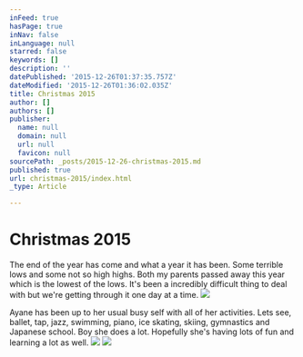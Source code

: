 ```yaml
---
inFeed: true
hasPage: true
inNav: false
inLanguage: null
starred: false
keywords: []
description: ''
datePublished: '2015-12-26T01:37:35.757Z'
dateModified: '2015-12-26T01:36:02.035Z'
title: Christmas 2015
author: []
authors: []
publisher:
  name: null
  domain: null
  url: null
  favicon: null
sourcePath: _posts/2015-12-26-christmas-2015.md
published: true
url: christmas-2015/index.html
_type: Article

---
```

# **Christmas 2015**

The end of the year has come and what a year it has been. Some terrible lows and some not so high highs. Both my parents passed away this year which is the lowest of the lows. It's been a incredibly difficult thing to deal with but we're getting through it one day at a time.
![](https://the-grid-user-content.s3-us-west-2.amazonaws.com/974ffc70-881c-4ce9-b41d-ce8cc086ac49.jpg)

Ayane has been up to her usual busy self with all of her activities. Lets see, ballet, tap, jazz, swimming, piano, ice skating, skiing, gymnastics and Japanese school. Boy she does a lot. Hopefully she's having lots of fun and learning a lot as well.
![](https://the-grid-user-content.s3-us-west-2.amazonaws.com/e4a6e921-6707-42c2-aef6-fcf839cc85fc.jpg)
![](https://the-grid-user-content.s3-us-west-2.amazonaws.com/0b79c26c-6476-4c47-af53-7cd3c32a87ed.jpg)